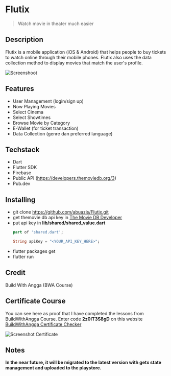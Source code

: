 # Flutix
> Watch movie in theater much easier 

## Description
Flutix is ​​a mobile application (iOS & Android) that helps people to buy tickets to watch online through their mobile phones. Flutix also uses the data collection method to display movies that match the user's profile.

![Screenshoot](https://github.com/Nugrahaz/bwa_flutix/assets/69227102/e3265649-2db7-4d5f-9570-619deabdc5c4)

## Features

- User Management (login/sign up)
- Now Playing Movies
- Select Cinema
- Select Showtimes
- Browse Movie by Category
- E-Wallet (for ticket transaction)
- Data Collection (genre dan preferred language)

## Techstack

- Dart
- Flutter SDK
- Firebase
- Public API (https://developers.themoviedb.org/3)
- Pub.dev

## Installing

- git clone https://github.com/abuazis/Flutix.git
- get themovie db api key in <a href="https://developers.themoviedb.org/3">The Movie DB Developer</a>
- put api key in  **lib/shared/shared_value.dart**
  ```dart
  part of 'shared.dart';
  
  String apiKey = "<YOUR_API_KEY_HERE>";
  ```
- flutter packages get
- flutter run


## Credit
Build With Angga (BWA Course)

## Certificate Course
You can see here as proof that I have completed the lessons from BuildWithAngga Course. Enter code **2z0lT3S8gD** on this website <a href="https://buildwithangga.com/cek-sertifikat">BuildWithAngga Certificate Checker</a>

![Screenshot Certificate](https://github.com/Nugrahaz/bwa_flutix/assets/69227102/11dd0c3b-0900-4754-b417-f165af2ca44c)



## Notes
**In the near future, it will be migrated to the latest version with getx state management and uploaded to the playstore.**
